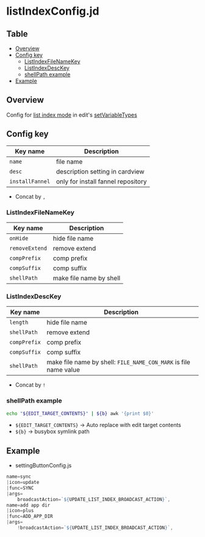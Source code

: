 # listIndexConfig.jd


Table
-----------------
<!-- vim-markdown-toc GFM -->

* [Overview](#overview)
* [Config key](#config-key)
	* [ListIndexFileNameKey](#listindexfilenamekey)
	* [ListIndexDescKey](#listindexdesckey)
  * [shellPath example](#shellPath-example) 
* [Example](#example)


## Overview

Config for [list index mode](https://github.com/puutaro/CommandClick/blob/master/md/developer/set_variable_types/list_index.md) in edit's [setVariableTypes](https://github.com/puutaro/CommandClick/blob/master/md/developer/set_variable_types.md)



## Config key 

| Key name | Description | 
| --------- | --------- | 
| `name` | file name | 
| `desc` | description setting in cardview |
| `installFannel` | only for install fannel repository |


- Concat by `,`


### ListIndexFileNameKey

| Key name | Description | 
| --------- | --------- | 
| `onHide` | hide file name | 
| `removeExtend` | remove extend |
| `compPrefix` | comp prefix |
| `compSuffix` | comp suffix |
| `shellPath` | make file name by shell |


### ListIndexDescKey


| Key name | Description | 
| --------- | --------- | 
| `length` | hide file name | 
| `shellPath` | remove extend |
| `compPrefix` | comp prefix |
| `compSuffix` | comp suffix |
| `shellPath` | make file name by shell: `FILE_NAME_CON_MARK` is file name value |

- Concat by `!`


### shellPath example

```sh.sh
echo "${EDIT_TARGET_CONTENTS}" | ${b} awk '{print $0}'
```

- `${EDIT_TARGET_CONTENTS}` -> Auto replace with edit target contents
- `${b}` -> busybox symlink path

## Example

- settingButtonConfig.js

```js.js
name=sync
|icon=update
|func=SYNC
|args=
	broadcastAction=`${UPDATE_LIST_INDEX_BROADCAST_ACTION}`,
name=add app dir
|icon=plus
|func=ADD_APP_DIR
|args=
	!broadcastAction=`${UPDATE_LIST_INDEX_BROADCAST_ACTION}`,

```
